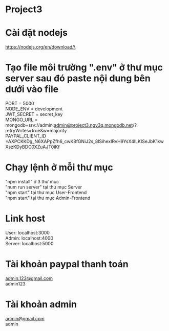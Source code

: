 # Project3
# Cài đặt nodejs
https://nodejs.org/en/download/\

# Tạo file môi trường ".env" ở thư mục server sau đó paste nội dung bên dưới vào file
PORT = 5000\
NODE_ENV = development\
JWT_SECRET = secret_key\
MONGO_URL = mongodb+srv://admin:admin@project3.ngv3q.mongodb.net/?retryWrites=true&w=majority\
PAYPAL_CLIENT_ID =AXPCKKDg_N6XAPpZfh6_cwK8fGNiJ2s_8ISihexIRvH9YsX4lLKISeJbK1kwXszKDyBDC0XZuAJT0iKf

# Chạy lệnh ở mỗi thư mục
"npm install" ở 3 thư mục\
"num run server" tại thư mục Server\
"npm start" tại thư mục User-Frontend\
"npm start" tại thư mục Admin-Frontend

# Link host
User: localhost:3000\
Admin: localhost:4000\
Server: localhost:5000

# Tài khoản paypal thanh toán
admin.123@gmail.com\
admin123

# Tài khoản admin 
admin@gmail.com\
admin